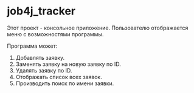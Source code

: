 # job4j_tracker

Этот проект - консольное приложение. Пользователю отображается меню с возможностями программы.

Программа может:
1. Добавлять заявку.
2. Заменять заявку на новую заявку по ID.
3. Удалять заявку по ID.
4. Отображать список всех заявок.
5. Производить поиск по имени заявки.


